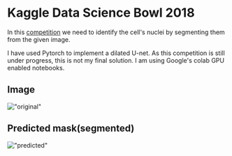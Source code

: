 # Kaggle Data Science Bowl 2018

In this <a href='https://www.kaggle.com/c/data-science-bowl-2018'>competition</a> we need to identify the cell's nuclei by segmenting them from the given image.

I have used Pytorch to implement a dilated U-net. As this competition is still under progress, this is not my final solution. I am using Google's colab GPU enabled notebooks.

## Image
!["original"](https://raw.githubusercontent.com/yashk2810/SharpestMinds/master/Kaggle%20Data%20Science%20Bowl%202018/image.png "original")

## Predicted mask(segmented)
!["predicted"](https://raw.githubusercontent.com/yashk2810/SharpestMinds/master/Kaggle%20Data%20Science%20Bowl%202018/predict.png "predicted")

